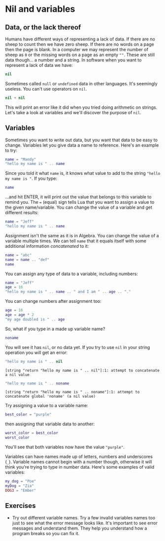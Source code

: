 # Nil and variables

## Data, or the lack thereof

Humans have different ways of representing a lack of data.
If there are no sheep to count then we have zero sheep.
If there are no words on a page then the page is blank.
In a computer we may represent the number of sheep as `0` or the missing words on a page as an empty `""`.
These are still data though... a number and a string.
In software when you want to represent a lack of data we have:
```lua
nil
```

Sometimes called `null` or `undefined` data in other languages.
It's seemingly useless.
You can't use operators on `nil`.

```lua
nil + nil
```

This will print an error like it did when you tried doing arithmetic on strings.
Let's take a look at variables and we'll discover the purpose of `nil`.

## Variables

Sometimes you want to write out data, but you want that data to be easy to change.
Variables let you give data a name to reference.
Here's an example to try:

```lua
name = "Mandy"
"hello my name is " .. name
```

Since you told it what `name` is, it knows what value to add to the string `"hello my name is "`.
If you type:

```lua
name
```

...and hit ENTER, it will print out the value that belongs to this variable to remind you.
The `=` (equal) sign tells Lua that you want to assign a value to the given name/variable.
You can change the value of a variable and get different results:

```lua
name = "Jeff"
"hello my name is " .. name
```

Assignment isn't the same as it is in Algebra.
You can change the value of a variable multiple times.
We can tell `name` that it equals itself with some additional information *concatenated* to it:

```lua
name = "abc"
name = name .. "def"
name
```

You can assign any type of data to a variable, including numbers:
```lua
name = "Jeff"
age = 16
"hello my name is " .. name .. " and I am " .. age .. "."
```

You can change numbers after assignment too:
```lua
age = 16
age = age * 2
"my age doubled is " .. age
```

So, what if you type in a made up variable name?

```lua
noname
```

You will see it has `nil`, or no data yet.
If you try to use `nil` in your string operation you will get an error:

```lua
"hello my name is " .. nil
```
```
[string "return "hello my name is " .. nil"]:1: attempt to concatenate a nil value
```
```lua
"hello my name is " .. noname
```
```
[string "return "hello my name is " .. noname"]:1: attempt to concatenate global 'noname' (a nil value)
```

Try assigning a value to a variable name:
```lua
best_color = "purple"
```

then assigning that variable data to another:
```lua
worst_color = best_color
worst_color
```

You'll see that both variables now have the value `"purple"`.


Variables can have names made up of letters, numbers and underscores (`_`).
Variable names cannot begin with a number though, otherwise it will think you're trying to type in number data.
Here's some examples of valid variables:

```lua
my_dog = "Poe"
myDog = "Zia"
DOG3 = "Ember"
```

## Exercises

- Try out different variable names. Try a few invalid variables names too just to see what the error message looks like. It's important to see error messages and understand them. They help you understand how a program breaks so you can fix it.
